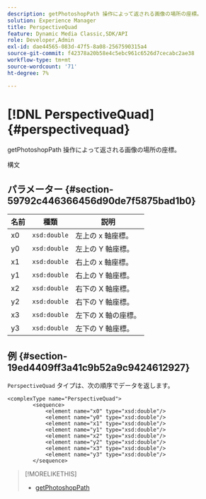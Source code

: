 ```yaml
---
description: getPhotoshopPath 操作によって返される画像の場所の座標。
solution: Experience Manager
title: PerspectiveQuad
feature: Dynamic Media Classic,SDK/API
role: Developer,Admin
exl-id: dae44565-083d-47f5-8a08-2567590315a4
source-git-commit: f42378a20b58e4c5ebc961c6526d7cecabc2ae38
workflow-type: tm+mt
source-wordcount: '71'
ht-degree: 7%

---
```


# [!DNL PerspectiveQuad]{#perspectivequad}

getPhotoshopPath 操作によって返される画像の場所の座標。

構文

## パラメーター {#section-59792c446366456d90de7f5875bad1b0}

| 名前 | 種類 | 説明 |
|---|---|---|
| x0 | `xsd:double` | 左上の x 軸座標。 |
| y0 | `xsd:double` | 左上の Y 軸座標。 |
| x1 | `xsd:double` | 右上の x 軸座標。 |
| y1 | `xsd:double` | 右上の Y 軸座標。 |
| x2 | `xsd:double` | 右下の X 軸座標。 |
| y2 | `xsd:double` | 右下の Y 軸座標。 |
| x3 | `xsd:double` | 左下の X 軸の座標。 |
| y3 | `xsd:double` | 左下の Y 軸座標。 |

## 例 {#section-19ed4409ff3a41c9b52a9c9424612927}

`PerspectiveQuad` タイプは、次の順序でデータを返します。

```
<complexType name="PerspectiveQuad">
        <sequence>
            <element name="x0" type="xsd:double"/>
            <element name="y0" type="xsd:double"/>
            <element name="x1" type="xsd:double"/>
            <element name="y1" type="xsd:double"/>
            <element name="x2" type="xsd:double"/>
            <element name="y2" type="xsd:double"/>
            <element name="x3" type="xsd:double"/>
            <element name="y3" type="xsd:double"/>
        </sequence>
```

>[!MORELIKETHIS]
>
>* [getPhotoshopPath](../../operations/c-operations-intro/c-methods/r-get-photoshop-path.md#reference-545f902f84194951ac04e947fdc803b9)
